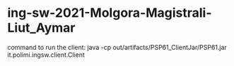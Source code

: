 # ing-sw-2021-Molgora-Magistrali-Liut_Aymar

command to run the client:  java -cp out/artifacts/PSP61_ClientJar/PSP61.jar it.polimi.ingsw.client.Client